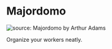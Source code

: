 # Majordomo

![source: Majordomo by Arthur Adams](https://s-media-cache-ak0.pinimg.com/originals/10/c9/2a/10c92a3dc1029e0882faebd3df1605d5.jpg)

Organize your workers neatly.
